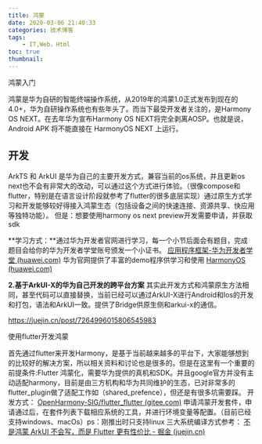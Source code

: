 ```yaml
---
title: 鸿蒙
date: 2020-03-06 21:40:33
categories: 技术博客
tags:
    - IT,Web，Html
toc: true
thumbnail: 
---
```


鸿蒙入门

<!--more-->

鸿蒙是华为自研的智能终端操作系统，从2019年的鸿蒙1.0正式发布到现在的4.0+，华为自研操作系统也有些年头了。而当下最受开发者关注的，是Harmony OS NEXT。在去年华为宣布Harmony OS NEXT将完全剥离AOSP。也就是说，Android APK 将不能直接在 HarmonyOS NEXT 上运行。

## 开发

ArkTS 和 ArkUI 是华为自己的主要开发方式，兼容当前的os系统，并且更新os next也不会有非常大的改动，可以通过这个方式进行体验。（很像compose和flutter，特别是在语言设计阶段就参考了flutter的很多底层实现）通过原生方式学习和开发能够较好得接入鸿蒙生态（包括设备之间的快速连接、资源共享、快应用等独特功能）。
但是：想要使用harmony os next preview开发需要申请，并获取sdk

**学习方式：**通过华为开发者官网进行学习，每一个小节后面会有题目，完成题目会给你的华为开发者学堂账号颁发一个小证书。
[应用程序框架-华为开发者学堂 (huawei.com)](https://developer.huawei.com/consumer/cn/training/course/slightMooc/C101667310940295021)
华为官网提供了丰富的demo程序供学习和使用
[HarmonyOS (huawei.com)](https://developer.huawei.com/consumer/cn/codelabsPortal/serviceTypes/harmonyos-cn)

**2.基于ArkUI-X的华为自己开发的跨平台方案**
其实此开发方式和鸿蒙原生方法相同，甚至代码可以直接替换，当前已经可以通过ArkUI-X进行Android和Ios的开发和打包，语法和ArkUI一致。提供了Bridge供原生侧和arkui-x的通信。

https://juejin.cn/post/7264996015806545983

使用flutter开发鸿蒙

首先通过flutter来开发Harmony，是基于当前越来越多的平台下，大家能够想到的比较好的解决方案，所以相关资料和讨论也是很多的。但是在这里有一个重要的前提条件:Flutter 鸿蒙化，需要华为提供的真机和SDK。并且google官方并没有主动适配harmony，目前是由三方机构和华为共同维护的生态，已对非常多的flutter_plugin做了适配工作如（shared_prefence），但还是有很多坑需要踩。
开发方式：
[OpenHarmony-SIG/flutter_flutter (gitee.com)](https://gitee.com/openharmony-sig/flutter_flutter)
申请鸿蒙开发套件，申请通过后，在套件列表下载相应系统的工具，并进行环境变量等配置。（目前已经支持windows、macOs）ps：刚推出时只支持linux
三大系统编译方式参考：
[不是鸿蒙 ArkUI 不会写，而是 Flutter 更有性价比 - 掘金 (juejin.cn)](https://juejin.cn/post/7329110277172985908#heading-24)

